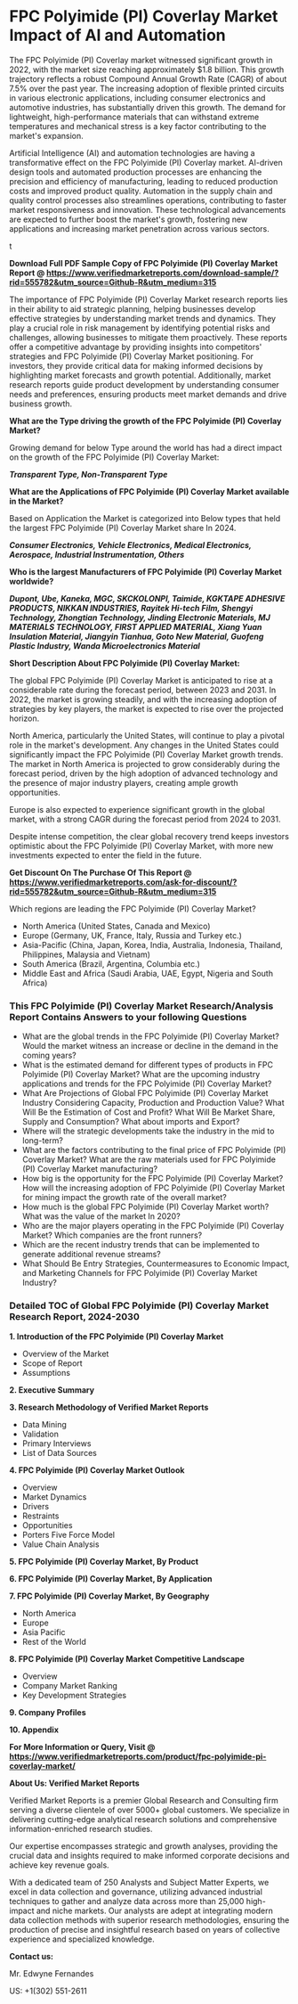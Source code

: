 <meta name="title" content="Global FPC Polyimide (PI) Coverlay Market Impact of AI and Automation"><meta name="description" content="The FPC Polyimide (PI) Coverlay market witnessed significant growth in 2022, with the market size reaching approximately $1.8 billion. This growth trajectory reflects "><meta name="title" content="FPC Polyimide (PI) Coverlay Market Size, Share, Scope, Trends, Growth, Opportunities, Analysis, Forecast"><h1>FPC Polyimide (PI) Coverlay Market Impact of AI and Automation</h1><p>The FPC Polyimide (PI) Coverlay market witnessed significant growth in 2022, with the market size reaching approximately $1.8 billion. This growth trajectory reflects a robust Compound Annual Growth Rate (CAGR) of about 7.5% over the past year. The increasing adoption of flexible printed circuits in various electronic applications, including consumer electronics and automotive industries, has substantially driven this growth. The demand for lightweight, high-performance materials that can withstand extreme temperatures and mechanical stress is a key factor contributing to the market's expansion.</p><p>Artificial Intelligence (AI) and automation technologies are having a transformative effect on the FPC Polyimide (PI) Coverlay market. AI-driven design tools and automated production processes are enhancing the precision and efficiency of manufacturing, leading to reduced production costs and improved product quality. Automation in the supply chain and quality control processes also streamlines operations, contributing to faster market responsiveness and innovation. These technological advancements are expected to further boost the market's growth, fostering new applications and increasing market penetration across various sectors.</p>t</p><p id="" class=""><strong>Download Full PDF Sample Copy of FPC Polyimide (PI) Coverlay Market Report @ <a href="https://www.verifiedmarketreports.com/download-sample/?rid=555782&utm_source=Github-R&utm_medium=315" target="_blank">https://www.verifiedmarketreports.com/download-sample/?rid=555782&utm_source=Github-R&utm_medium=315</a></strong></p><p>The importance of&nbsp;FPC Polyimide (PI) Coverlay Market research reports lies in their ability to aid strategic planning, helping businesses develop effective strategies by understanding market trends and dynamics. They play a crucial role in risk management by identifying potential risks and challenges, allowing businesses to mitigate them proactively. These reports offer a competitive advantage by providing insights into competitors' strategies and FPC Polyimide (PI) Coverlay Market positioning. For investors, they provide critical data for making informed decisions by highlighting market forecasts and growth potential. Additionally, market research reports guide product development by understanding consumer needs and preferences, ensuring products meet market demands and drive business growth.</p><p><strong>What are the&nbsp;Type driving the growth of the FPC Polyimide (PI) Coverlay Market?</strong></p><p id="" class="">Growing demand for below Type around the world has had a direct impact on the growth of the FPC Polyimide (PI) Coverlay Market:</p><em><strong>Transparent Type, Non-Transparent Type</strong></em></p><strong>What are the&nbsp;Applications&nbsp;of FPC Polyimide (PI) Coverlay Market available in the Market?</strong></p><p id="" class="">Based on Application the Market is categorized into Below types that held the largest FPC Polyimide (PI) Coverlay Market share In 2024.</p><em><strong>Consumer Electronics, Vehicle Electronics, Medical Electronics, Aerospace, Industrial Instrumentation, Others</strong></em></p><strong>Who is the largest Manufacturers of FPC Polyimide (PI) Coverlay Market worldwide?</strong></p><p><em><strong>Dupont, Ube, Kaneka, MGC, SKCKOLONPI, Taimide, KGKTAPE ADHESIVE PRODUCTS, NIKKAN INDUSTRIES, Rayitek Hi-tech Film, Shengyi Technology, Zhongtian Technology, Jinding Electronic Materials, MJ MATERIALS TECHNOLOGY, FIRST APPLIED MATERIAL, Xiang Yuan Insulation Material, Jiangyin Tianhua, Goto New Material, Guofeng Plastic Industry, Wanda Microelectronics Material</strong></em></p><p id="" class=""><strong>Short Description About FPC Polyimide (PI) Coverlay Market:</strong></p><p>The global FPC Polyimide (PI) Coverlay Market is anticipated to rise at a considerable rate during the forecast period, between 2023 and 2031. In 2022, the market is growing steadily, and with the increasing adoption of strategies by key players, the market is expected to rise over the projected horizon.</p><p>North America, particularly the United States, will continue to play a pivotal role in the market's development. Any changes in the United States could significantly impact the FPC Polyimide (PI) Coverlay Market growth trends. The market in North America is projected to grow considerably during the forecast period, driven by the high adoption of advanced technology and the presence of major industry players, creating ample growth opportunities.</p><p>Europe is also expected to experience significant growth in the global market, with a strong CAGR during the forecast period from 2024 to 2031.</p><p>Despite intense competition, the clear global recovery trend keeps investors optimistic about the FPC Polyimide (PI) Coverlay Market, with more new investments expected to enter the field in the future.</p><p id="" class=""><strong>Get Discount On The Purchase Of This Report @ <a href="https://www.verifiedmarketreports.com/ask-for-discount/?rid=555782&utm_source=Github-R&utm_medium=315" target="_blank">https://www.verifiedmarketreports.com/ask-for-discount/?rid=555782&utm_source=Github-R&utm_medium=315</a></strong></p>Which regions are leading the FPC Polyimide (PI) Coverlay Market?</p><ul><li>North America (United States, Canada and Mexico)</li><li>Europe (Germany, UK, France, Italy, Russia and Turkey etc.)</li><li>Asia-Pacific (China, Japan, Korea, India, Australia, Indonesia, Thailand, Philippines, Malaysia and Vietnam)</li><li>South America (Brazil, Argentina, Columbia etc.)</li><li>Middle East and Africa (Saudi Arabia, UAE, Egypt, Nigeria and South Africa)</li></ul><h3 id="" class="">This FPC Polyimide (PI) Coverlay Market Research/Analysis Report Contains Answers to your following Questions</h3><ul><li>What are the global trends in the FPC Polyimide (PI) Coverlay Market? Would the market witness an increase or decline in the demand in the coming years?</li><li>What is the estimated demand for different types of products in FPC Polyimide (PI) Coverlay Market? What are the upcoming industry applications and trends for the FPC Polyimide (PI) Coverlay Market?</li><li>What Are Projections of Global FPC Polyimide (PI) Coverlay Market Industry Considering Capacity, Production and Production Value? What Will Be the Estimation of Cost and Profit? What Will Be Market Share, Supply and Consumption? What about imports and Export?</li><li>Where will the strategic developments take the industry in the mid to long-term?</li><li>What are the factors contributing to the final price of FPC Polyimide (PI) Coverlay Market? What are the raw materials used for FPC Polyimide (PI) Coverlay Market manufacturing?</li><li>How big is the opportunity for the FPC Polyimide (PI) Coverlay Market? How will the increasing adoption of FPC Polyimide (PI) Coverlay Market for mining impact the growth rate of the overall market?</li><li>How much is the global FPC Polyimide (PI) Coverlay Market worth? What was the value of the market In 2020?</li><li>Who are the major players operating in the FPC Polyimide (PI) Coverlay Market? Which companies are the front runners?</li><li>Which are the recent industry trends that can be implemented to generate additional revenue streams?</li><li>What Should Be Entry Strategies, Countermeasures to Economic Impact, and Marketing Channels for FPC Polyimide (PI) Coverlay Market Industry?</li></ul><h3 id="" class="">Detailed TOC of Global FPC Polyimide (PI) Coverlay Market Research Report, 2024-2030</h3><p id="" class=""><strong>1. Introduction of the FPC Polyimide (PI) Coverlay Market</strong></p><ul><li>Overview of the Market</li><li>Scope of Report</li><li>Assumptions</li></ul><p id="" class=""><strong>2. Executive Summary</strong></p><p id="" class=""><strong>3. Research Methodology of Verified Market Reports</strong></p><ul><li>Data Mining</li><li>Validation</li><li>Primary Interviews</li><li>List of Data Sources</li></ul><p id="" class=""><strong>4. FPC Polyimide (PI) Coverlay Market Outlook</strong></p><ul><li>Overview</li><li>Market Dynamics</li><li>Drivers</li><li>Restraints</li><li>Opportunities</li><li>Porters Five Force Model</li><li>Value Chain Analysis</li></ul><p id="" class=""><strong>5. FPC Polyimide (PI) Coverlay Market, By Product</strong></p><p id="" class=""><strong>6. FPC Polyimide (PI) Coverlay Market, By Application</strong></p><p id="" class=""><strong>7. FPC Polyimide (PI) Coverlay Market, By Geography</strong></p><ul><li>North America</li><li>Europe</li><li>Asia Pacific</li><li>Rest of the World</li></ul><p id="" class=""><strong>8. FPC Polyimide (PI) Coverlay Market Competitive Landscape</strong></p><ul><li>Overview</li><li>Company Market Ranking</li><li>Key Development Strategies</li></ul><p id="" class=""><strong>9. Company Profiles</strong></p><p id="" class=""><strong>10. Appendix</strong></p><p id="" class=""><strong>For More Information or Query, Visit @ <a href="https://www.verifiedmarketreports.com/product/fpc-polyimide-pi-coverlay-market/" target="_blank">https://www.verifiedmarketreports.com/product/fpc-polyimide-pi-coverlay-market/</a></strong></p><p id="" class=""><strong>About Us: Verified Market Reports</strong></p><p id="" class="">Verified Market Reports is a premier Global Research and Consulting firm serving a diverse clientele of over 5000+ global customers. We specialize in delivering cutting-edge analytical research solutions and comprehensive information-enriched research studies.</p><p id="" class="">Our expertise encompasses strategic and growth analyses, providing the crucial data and insights required to make informed corporate decisions and achieve key revenue goals.</p><p id="" class="">With a dedicated team of 250 Analysts and Subject Matter Experts, we excel in data collection and governance, utilizing advanced industrial techniques to gather and analyze data across more than 25,000 high-impact and niche markets. Our analysts are adept at integrating modern data collection methods with superior research methodologies, ensuring the production of precise and insightful research based on years of collective experience and specialized knowledge.</p><p id="" class=""><strong>Contact us:</strong></p><p id="" class="">Mr. Edwyne Fernandes</p><p id="" class="">US: +1(302) 551-2611</p>